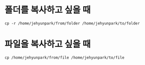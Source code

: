 # 폴더를 복사하고 싶을 때
```
cp -r /home/jehyunpark/from/folder /home/jehyunpark/to/folder
```
# 파일을 복사하고 싶을 때
```
cp /home/jehyunpark/from/file /home/jehyunpark/to/file
```
